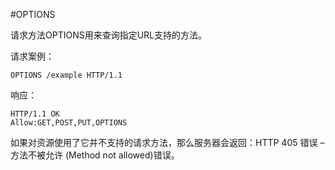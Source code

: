#OPTIONS 

请求方法OPTIONS用来查询指定URL支持的方法。

请求案例：
```
OPTIONS /example HTTP/1.1
```
响应：
```
HTTP/1.1 OK
Allow:GET,POST,PUT,OPTIONS
```
如果对资源使用了它并不支持的请求方法，那么服务器会返回：HTTP 405 错误 – 方法不被允许 (Method not allowed)错误。